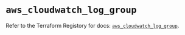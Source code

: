 # `aws_cloudwatch_log_group`

Refer to the Terraform Registory for docs: [`aws_cloudwatch_log_group`](https://registry.terraform.io/providers/hashicorp/aws/5.22.0/docs/resources/cloudwatch_log_group).
